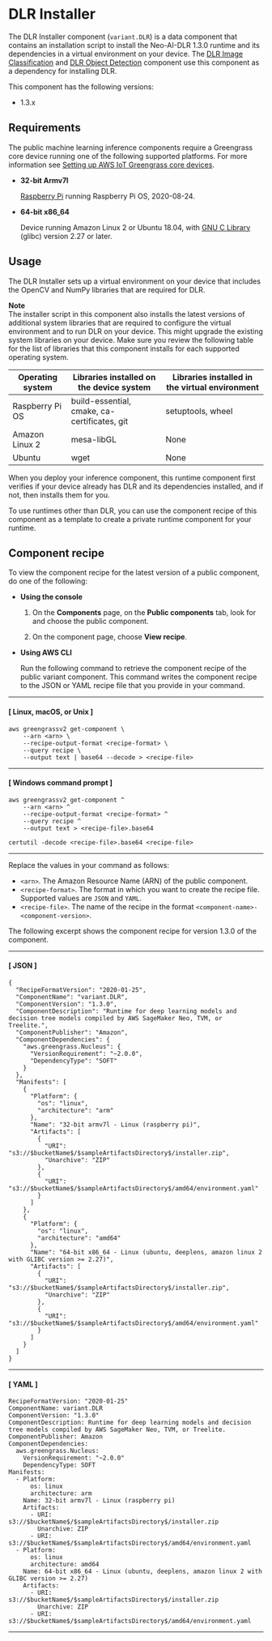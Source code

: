 # DLR Installer<a name="variant-dlr-component"></a>

The DLR Installer component \(`variant.DLR`\) is a data component that contains an installation script to install the Neo\-AI\-DLR 1\.3\.0 runtime and its dependencies in a virtual environment on your device\. The [DLR Image Classification](dlr-image-classification-component.md) and [DLR Object Detection](dlr-object-detection-component.md) component use this component as a dependency for installing DLR\. 

This component has the following versions:
+ 1\.3\.x

## Requirements<a name="variant-dlr-component-requirements"></a><a name="dlr-supported-platforms"></a>

The public machine learning inference components require a Greengrass core device running one of the following supported platforms\. For more information see [Setting up AWS IoT Greengrass core devices](setting-up.md)\.
+ **32\-bit Armv7l**

  [Raspberry Pi](https://www.raspberrypi.org) running Raspberry Pi OS, 2020\-08\-24\.
+ **64\-bit x86\_64**

  Device running Amazon Linux 2 or Ubuntu 18\.04, with [GNU C Library](https://www.gnu.org/software/libc/) \(glibc\) version 2\.27 or later\.

## Usage<a name="variant-dlr-component-usage"></a>

The DLR Installer sets up a virtual environment on your device that includes the OpenCV and NumPy libraries that are required for DLR\. 

**Note**  
The installer script in this component also installs the latest versions of additional system libraries that are required to configure the virtual environment and to run DLR on your device\. This might upgrade the existing system libraries on your device\. Make sure you review the following table for the list of libraries that this component installs for each supported operating system\.


| Operating system | Libraries installed on the device system | Libraries installed in the virtual environment | 
| --- | --- | --- | 
| Raspberry Pi OS | build\-essential, cmake, ca\-certificates, git | setuptools, wheel | 
| Amazon Linux 2 | mesa\-libGL | None | 
| Ubuntu | wget | None | 

When you deploy your inference component, this runtime component first verifies if your device already has DLR and its dependencies installed, and if not, then installs them for you\. 

To use runtimes other than DLR, you can use the component recipe of this component as a template to create a private runtime component for your runtime\. 

## Component recipe<a name="variant-dlr-component-recipe"></a><a name="view-component-recipe"></a>

To view the component recipe for the latest version of a public component, do one of the following:
+ **Using the console**

  1. On the **Components** page, on the **Public components** tab, look for and choose the public component\.

  1. On the component page, choose **View recipe**\.
+ **Using AWS CLI**

  Run the following command to retrieve the component recipe of the public variant component\. This command writes the component recipe to the JSON or YAML recipe file that you provide in your command\. 

------
#### [ Linux, macOS, or Unix ]

  ```
  aws greengrassv2 get-component \
      --arn <arn> \
      --recipe-output-format <recipe-format> \
      --query recipe \
      --output text | base64 --decode > <recipe-file>
  ```

------
#### [ Windows command prompt ]

  ```
  aws greengrassv2 get-component ^
      --arn <arn> ^
      --recipe-output-format <recipe-format> ^
      --query recipe ^
      --output text > <recipe-file>.base64
  
  certutil -decode <recipe-file>.base64 <recipe-file>
  ```

------

  Replace the values in your command as follows:
  + `<arn>`\. The Amazon Resource Name \(ARN\) of the public component\. 
  + `<recipe-format>`\. The format in which you want to create the recipe file\. Supported values are `JSON` and `YAML`\.
  + `<recipe-file>`\. The name of the recipe in the format `<component-name>-<component-version>`\. 

The following excerpt shows the component recipe for version 1\.3\.0 of the component\. 

------
#### [ JSON ]

```
{
  "RecipeFormatVersion": "2020-01-25",
  "ComponentName": "variant.DLR",
  "ComponentVersion": "1.3.0",
  "ComponentDescription": "Runtime for deep learning models and decision tree models compiled by AWS SageMaker Neo, TVM, or Treelite.",
  "ComponentPublisher": "Amazon",
  "ComponentDependencies": {
    "aws.greengrass.Nucleus": {
      "VersionRequirement": "~2.0.0",
      "DependencyType": "SOFT"
    }
  },
  "Manifests": [
    {
      "Platform": {
        "os": "linux",
        "architecture": "arm"
      },
      "Name": "32-bit armv7l - Linux (raspberry pi)",
      "Artifacts": [
        {
          "URI": "s3://$bucketName$/$sampleArtifactsDirectory$/installer.zip",
          "Unarchive": "ZIP"
        },
        {
          "URI": "s3://$bucketName$/$sampleArtifactsDirectory$/amd64/environment.yaml"
        }
      ]
    },
    {
      "Platform": {
        "os": "linux",
        "architecture": "amd64"
      },
      "Name": "64-bit x86_64 - Linux (ubuntu, deeplens, amazon linux 2 with GLIBC version >= 2.27)",
      "Artifacts": [
        {
          "URI": "s3://$bucketName$/$sampleArtifactsDirectory$/installer.zip",
          "Unarchive": "ZIP"
        },
        {
          "URI": "s3://$bucketName$/$sampleArtifactsDirectory$/amd64/environment.yaml"
        }
      ]
    }
  ]
}
```

------
#### [ YAML ]

```
RecipeFormatVersion: "2020-01-25"
ComponentName: variant.DLR
ComponentVersion: "1.3.0"
ComponentDescription: Runtime for deep learning models and decision tree models compiled by AWS SageMaker Neo, TVM, or Treelite.
ComponentPublisher: Amazon
ComponentDependencies:
  aws.greengrass.Nucleus:
    VersionRequirement: "~2.0.0"
    DependencyType: SOFT
Manifests:
  - Platform:
      os: linux
      architecture: arm
    Name: 32-bit armv7l - Linux (raspberry pi)
    Artifacts:
      - URI: s3://$bucketName$/$sampleArtifactsDirectory$/installer.zip
        Unarchive: ZIP
      - URI: s3://$bucketName$/$sampleArtifactsDirectory$/amd64/environment.yaml
  - Platform:
      os: linux
      architecture: amd64
    Name: 64-bit x86_64 - Linux (ubuntu, deeplens, amazon linux 2 with GLIBC version >= 2.27)
    Artifacts:
      - URI: s3://$bucketName$/$sampleArtifactsDirectory$/installer.zip
        Unarchive: ZIP
      - URI: s3://$bucketName$/$sampleArtifactsDirectory$/amd64/environment.yaml
```

------